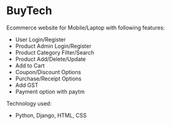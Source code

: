 # BuyTech
Ecommerce website for Mobile/Laptop with following features:

- User Login/Register 
- Product Admin Login/Register 
- Product Category Filter/Search 
- Product Add/Delete/Update 
- Add to Cart 
- Coupon/Discount Options 
- Purchase/Receipt Options 
- Add GST 
- Payment option with paytm

Technology used:

- Python, Django, HTML, CSS 
